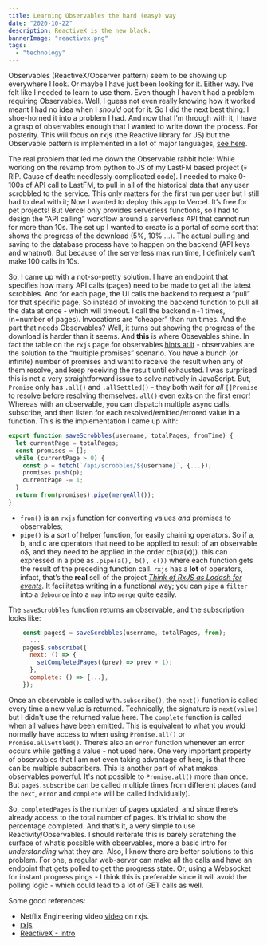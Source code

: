 ```yaml
---
title: Learning Observables the hard (easy) way
date: "2020-10-22"
description: ReactiveX is the new black.
bannerImage: "reactivex.png"
tags:
  - "technology"
---
```


Observables (ReactiveX/Observer pattern) seem to be showing up everywhere I look. Or maybe I have just been looking for it. Either way. I’ve felt like I needed to learn to use them. Even though I haven’t had a problem requiring Observables. Well, I guess not even really knowing how it worked meant I had no idea when I _should_ opt for it. So I did the next best thing: I shoe-horned it into a problem I had. And now that I’m through with it, I have a grasp of observables enough that I wanted to write down the process. For posterity. This will focus on rxjs (the Reactive library for JS) but the Observable pattern is implemented in a lot of major languages, [see here](http://reactivex.io/).

The real problem that led me down the Observable rabbit hole: While working on the revamp from python to JS of my LastFM based project (💀 RIP. Cause of death: needlessly complicated code). I needed to make 0-100s of API call to LastFM, to pull in all of the historical data that any user scrobbled to the service. This only matters for the first run per user but I still had to deal with it; Now I wanted to deploy this app to Vercel. It’s free for pet projects! But Vercel only provides serverless functions, so I had to design the “API calling” workflow around a serverless API that cannot run for more than 10s. The set up I wanted to create is a portal of some sort that shows the progress of the download (5%, 10% ...). The actual pulling and saving to the database process have to happen on the backend (API keys and whatnot). But because of the serverless max run time, I definitely can’t make 100 calls in 10s.

So, I came up with a not-so-pretty solution. I have an endpoint that specifies how many API calls (pages) need to be made to get all the latest scrobbles. And for each page, the UI calls the backend to request a “pull” for that specific page. So instead of invoking the backend function to pull all the data at once - which will timeout. I call the backend n+1 times, (n=number of pages). Invocations are “cheaper” than run times. And the part that needs Observables? Well, it turns out showing the progress of the download is harder than it seems.
And **this** is where Obsevables shine. In fact the table on the `rxjs` page for observables [hints at it](https://rxjs-dev.firebaseapp.com/guide/observable) - observables are the solution to the “multiple promises” scenario. You have a bunch (or infinite) number of promises and want to receive the result when any of them resolve, and keep receiving the result until exhausted.
I was surprised this is not a very straightforward issue to solve natively in JavaScript. But, `Promise` only has `.all()` and `.allSettled()` - they both wait for _all_ `[]Promise` to resolve before resolving themselves. `all()` even exits on the first error!
Whereas with an observable, you can dispatch multiple async calls, subscribe, and then listen for each resolved/emitted/errored value in a function.
This is the implementation I came up with:

```javascript
export function saveScrobbles(username, totalPages, fromTime) {
  let currentPage = totalPages;
  const promises = [];
  while (currentPage > 0) {
    const p = fetch(`/api/scrobbles/${username}`, {...});
    promises.push(p);
    currentPage -= 1;
  }
  return from(promises).pipe(mergeAll());
}
```

- `from()` is an `rxjs` function for converting values _and_ promises to observables;
- `pipe()` is a sort of helper function, for easily chaining operators. So if a, b, and c are operators that need to be applied to result of an observable o$, and they need to be applied in the order c(b(a(x))). this can expressed in a pipe as `.pipe(a(), b(), c())` where each function gets the result of the preceding function call. `rxjs` has a **lot** of operators, infact, that’s the **real** sell of the project _[Think of RxJS as Lodash for events](https://rxjs-dev.firebaseapp.com/guide/overview)_. It facilitates writing in a functional way; you can `pipe` a `filter` into a `debounce` into a `map` into `merge` quite easily.

The `saveScrobbles` function returns an observable, and the subscription looks like:

```javascript
    const pages$ = saveScrobbles(username, totalPages, from);
	  ...
    pages$.subscribe({
      next: () => {
        setCompletedPages((prev) => prev + 1);
      },
      complete: () => {...},
    });
```

Once an observable is called with`.subscribe()`, the `next()` function is called every time a new value is returned. Technically, the signature is `next(value)` but I didn't use the returned value here.
The `complete` function is called when all values have been emitted. This is equivalent to what you would normally have access to when using `Promise.all()` or `Promise.allSettled()`.
There’s also an `error` function whenever an error occurs while getting a value - not used here.
One very important property of observables that I am not even taking advantage of here, is that there can be multiple subscribers. This is another part of what makes observables powerful. It's not possible to `Promise.all()` more than once. But `page$.subscribe` can be called multiple times from different places (and the `next`, `error` and `complete` will be called individually).

So, `completedPages` is the number of pages updated, and since there’s already access to the total number of pages. It’s trivial to show the percentage completed.
And that’s it, a very simple to use Reactivity/Observables.
I should reiterate this is barely scratching the surface of what’s possible with observables, more a basic intro for _understanding_ what they are.
Also, I know there are better solutions to this problem. For one, a regular web-server can make all the calls and have an endpoint that gets polled to get the progress state. Or, using a Websocket for instant progress pings - I think this is preferable since it will avoid the polling logic - which could lead to a lot of GET calls as well.

Some good references:

- Netflix Engineering video [video](https://www.youtube.com/watch?v=AslncyG8whg) on rxjs.
- [rxjs](https://rxjs-dev.firebaseapp.com/guide/overview).
- [ReactiveX - Intro](http://reactivex.io/intro.html)
